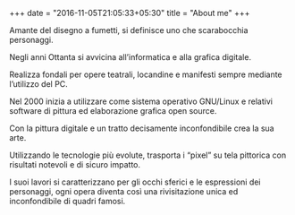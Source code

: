 +++
date = "2016-11-05T21:05:33+05:30"
title = "About me"
+++

Amante del disegno a fumetti, si definisce uno che scarabocchia personaggi.

Negli anni Ottanta si avvicina all’informatica e alla grafica digitale.

Realizza fondali per opere teatrali, locandine e manifesti sempre mediante l’utilizzo del PC.

Nel 2000 inizia a utilizzare come sistema operativo GNU/Linux e relativi software di pittura ed elaborazione grafica open source.

Con la pittura digitale e un tratto decisamente inconfondibile crea la sua arte.

Utilizzando le tecnologie più evolute, trasporta i “pixel” su tela pittorica con risultati notevoli e di sicuro impatto.

I suoi lavori si caratterizzano per gli occhi sferici e le espressioni dei personaggi, ogni opera diventa così una rivisitazione unica ed inconfondibile di quadri famosi.
